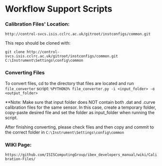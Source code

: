 # Workflow Support Scripts

### Calibration Files' Location: 

 `http://control-svcs.isis.cclrc.ac.uk/gitroot/instconfigs/common.git`

This repo should be cloned with:

 `git clone http://control-svcs.isis.cclrc.ac.uk/gitroot/instconfigs/common.git C:\Instrument\Settings\config\common`

### Converting Files

To convert files, cd to the directory that files are located and run `file_converter` script: `%PYTHON3% file_converter.py -i <input_folder> -o <output_folder>` 

**Note: Make sure that input folder does NOT contain both .dat and .curve calibration files for the same sensor. In this case, create a temporary folder, copy-paste desired file and set the folder as input_folder when running the script. 

After finishing converting, please check files and then copy and commit to the correct folder in `C:\Instrument\Settings\config\common`

### WIKI Page:

 `https://github.com/ISISComputingGroup/ibex_developers_manual/wiki/Calibration-Files/`